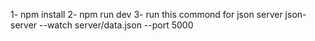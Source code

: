1- npm install
2- npm run dev 
3- run this commond for json server json-server --watch server/data.json --port 5000
